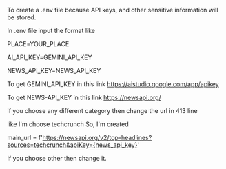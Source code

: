 To create a .env file because  API keys, and other sensitive information will be stored.

In .env file input the format like 

PLACE=YOUR_PLACE

AI_API_KEY=GEMINI_API_KEY

NEWS_API_KEY=NEWS_API_KEY

To get GEMINI_API_KEY in this link https://aistudio.google.com/app/apikey

To get NEWS-API_KEY in this link https://newsapi.org/

if you choose any different category then change the url in 413 line

like I'm choose techcrunch So, I'm created 

main_url = f'https://newsapi.org/v2/top-headlines?sources=techcrunch&apiKey={news_api_key}'

If you choose other then change it.
